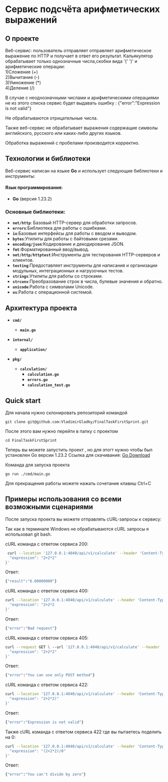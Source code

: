 # Сервис подсчёта арифметических выражений 
## О проекте
Веб-сервис: пользователь отправляет отправляет арифметическое выражение по HTTP и получает в ответ его результат. Кальякулятор обрабатывает только однозначные числа,скобки вида '(' ')' и арифметические операции: </br>
1)Сложение (+)</br>
2)Вычитание (-)</br>
3)Умножение (*)</br>
4)Деление (/)</br>

В случае с неоднозначными числами и арифметическими операциями не из этого списка  сервис будет выдавать ошибку : {"error":"Expression is not valid"}

Не обрабатываются отрицательные числа.

Также веб-сервис не обрабатывает выражения содержащие символы английского, русского или каких-либо других языков.

Обработка выражений с пробелами производится корректно. 

## Технологии и библиотеки

Веб-сервис написан на языке **Go** и использует следующие библиотеки и инструменты:

#### Язык программирования:
- **Go** (версия 1.23.2)

### Основные библиотеки:
- **`net/http`**: Базовый HTTP-сервер для обработки запросов.
- **`errors`**:Библиотека для работы с ошибками.
- **`io`**:Базовые интерфейсы для работы с вводом и выводом.
- **`bytes`**:Утилиты для работы с байтовыми срезами.
- **`encoding/json`**:Кодирование и декодирование JSON.
- **`fmt`**:Форматированный ввод/вывод.
- **`net/http/httptest`**:Инструменты для тестирования HTTP-серверов и клиентов.
- **`testing`**:Предоставляет инструменты для написания и организации модульных, интеграционных и нагрузочных тестов.
- **`strings`**:Утилиты для работы со строками.
- **`strconv`**:Преобразование строк в числа, булевые значения и обратно.
- **`unicode`**:Работа с символами Unicode.
- **`os`**:Работа с операционной системой.


## Архитектура проекта 

- **`cmd/`**
  - **`main.go`**
  
- **`internal/`**
  - **`application/`**

- **`pkg/`**
  - **`calculation/`**
    - **`calculation.go`**
    - **`errors.go`**
    - **`calculation_test.go`**

## Quick start

Для начала нужно склонировать репозиторий командой 
```
git clone git@github.com:VladimirGladky/FinalTaskFirstSprint.git
```

После этого вам нужно перейти в папку с проектом 
```
cd FinalTaskFirstSprint
```

Теперь вы можете запустить проект , но для этогт нужно чтобы был установлен Go версии 1.23.2
Ссылка для скачивания: [Go Download](https://go.dev/doc/install)

Команда для запуска проекта

```
go run ./cmd/main.go
```

Для прекращения работы можете нажать сочетание клавиш Ctrl+C

## Примеры использования со всеми возможными сценариями

После запуска проекта вы можете отправлять cURL-запросы к сервису:

Так как в терминале Windows не обрабатываются cURL запросы я использовал git bash.

cURL команда с ответом сервиса 200:

```bash
 curl --location '127.0.0.1:4040/api/v1/calculate' --header 'Content-Type: application/json' --data '{
  "expression": "2+2*2"
}'
```
Ответ:

```bash
{"result":"6.00000000"}
```

cURL команда с ответом сервиса 400:
```bash
curl --location '127.0.0.1:4040/api/v1/calculate' --header 'Content-Type: application/json' --data '{
  "expression": "2+2*2
}'
```
Ответ:
```bash
{"error":"Bad request"}
```

cURL команда с ответом сервиса 405:
```bash
curl --request GET \ --url '127.0.0.1:4040/api/v1/calculate' --header 'Content-Type: application/json' --data '{
  "expression": "2+2*2"
}'
```
Ответ:
```bash
{"error":"You can use only POST method"}
```

cURL команда с ответом сервиса 422:
```bash
curl --location '127.0.0.1:4040/api/v1/calculate' --header 'Content-Type: application/json' --data '{
  "expression": "2+2*2)"
}'
```
Ответ:
```bash
{"error":"Expression is not valid"}
```

Также cURL команда с ответом сервиса 422 где вы пытаетесь поделить на 0:
```bash
curl --location '127.0.0.1:4040/api/v1/calculate' --header 'Content-Type: application/json' --data '{
  "expression": "(2+2*2)/0"
}'
```
Ответ:
```bash
{"error":"You can't divide by zero"}
```






